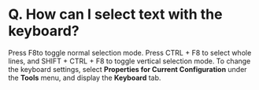 # Q. How can I select text with the keyboard?

Press F8to toggle normal selection mode. Press CTRL + F8 to select
whole lines, and SHIFT + CTRL + F8 to toggle vertical selection mode. To change
the keyboard settings, select **Properties for Current Configuration** under the
**Tools** menu, and display the **Keyboard** tab.
